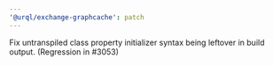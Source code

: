 ```yaml
---
'@urql/exchange-graphcache': patch
---
```


Fix untranspiled class property initializer syntax being leftover in build output. (Regression in #3053)

